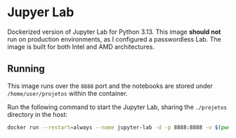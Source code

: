 # Jupyer Lab 

Dockerized version of Jupyter Lab for Python 3.13. This image **should not** run on production environments, as I configured a passwordless Lab. The image is built for both Intel and AMD architectures.

## Running
This image runs over the `8888` port and the notebooks are stored under `/home/user/projetos` within the container.

Run the following command to start the Jupyter Lab, sharing the `./projetos` directory in the host:
```sh
docker run --restart=always --name jupyter-lab -d -p 8888:8888 -v $(pwd)/projetos:/home/user/projetos hrchlhck/jupyter
```

